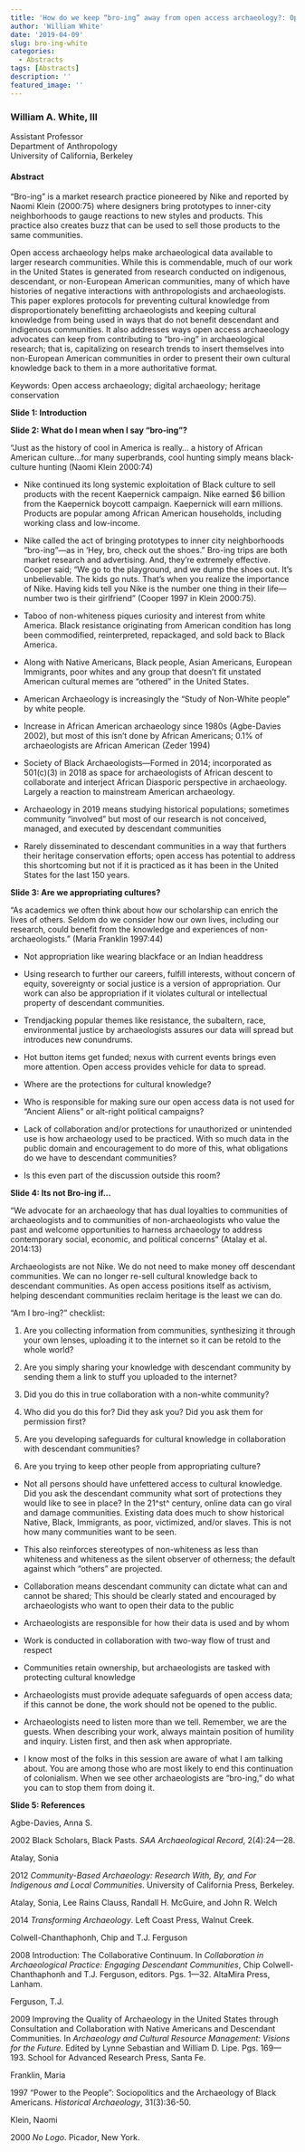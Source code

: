 ```yaml
---
title: 'How do we keep “bro-ing” away from open access archaeology?: Open Access, Cultural Appropriation, and Archaeology'
author: 'William White'
date: '2019-04-09'
slug: bro-ing-white
categories:
  - Abstracts
tags: [Abstracts]
description: ''
featured_image: ''
---
```


### William A. White, III
Assistant Professor  
Department of Anthropology  
University of California, Berkeley  


#### Abstract

“Bro-ing” is a market research practice pioneered by Nike and reported
by Naomi Klein (2000:75) where designers bring prototypes to inner-city
neighborhoods to gauge reactions to new styles and products. This
practice also creates buzz that can be used to sell those products to
the same communities.

Open access archaeology helps make archaeological data available to
larger research communities. While this is commendable, much of our work
in the United States is generated from research conducted on indigenous,
descendant, or non-European American communities, many of which have
histories of negative interactions with anthropologists and
archaeologists. This paper explores protocols for preventing cultural
knowledge from disproportionately benefitting archaeologists and keeping
cultural knowledge from being used in ways that do not benefit
descendant and indigenous communities. It also addresses ways open
access archaeology advocates can keep from contributing to “bro-ing” in
archaeological research; that is, capitalizing on research trends to
insert themselves into non-European American communities in order to
present their own cultural knowledge back to them in a more
authoritative format.

Keywords: Open access archaeology; digital archaeology; heritage
conservation

**Slide 1: Introduction**

**Slide 2: What do I mean when I say “bro-ing”?**

“Just as the history of cool in America is really… a history of African
American culture…for many superbrands, cool hunting simply means
black-culture hunting (Naomi Klein 2000:74)

-   Nike continued its long systemic exploitation of Black culture to
    sell products with the recent Kaepernick campaign. Nike earned \$6
    billion from the Kaepernick boycott campaign. Kaepernick will earn
    millions. Products are popular among African American households,
    including working class and low-income.

-   Nike called the act of bringing prototypes to inner city
    neighborhoods “bro-ing”—as in ‘Hey, bro, check out the shoes.”
    Bro-ing trips are both market research and advertising. And, they’re
    extremely effective. Cooper said; “We go to the playground, and we
    dump the shoes out. It’s unbelievable. The kids go nuts. That’s when
    you realize the importance of Nike. Having kids tell you Nike is the
    number one thing in their life—number two is their girlfriend”
    (Cooper 1997 in Klein 2000:75).

-   Taboo of non-whiteness piques curiosity and interest from white
    America. Black resistance originating from American condition has
    long been commodified, reinterpreted, repackaged, and sold back to
    Black America.

-   Along with Native Americans, Black people, Asian Americans, European
    Immigrants, poor whites and any group that doesn’t fit unstated
    American cultural memes are “othered” in the United States.

-   American Archaeology is increasingly the “Study of Non-White people”
    by white people.

-   Increase in African American archaeology since 1980s (Agbe-Davies
    2002), but most of this isn’t done by African Americans; 0.1% of
    archaeologists are African American (Zeder 1994)

-   Society of Black Archaeologists—Formed in 2014; incorporated as
    501(c)(3) in 2018 as space for archaeologists of African descent to
    collaborate and interject African Diasporic perspective in
    archaeology. Largely a reaction to mainstream American archaeology.

-   Archaeology in 2019 means studying historical populations; sometimes
    community “involved” but most of our research is not conceived,
    managed, and executed by descendant communities

-   Rarely disseminated to descendant communities in a way that furthers
    their heritage conservation efforts; open access has potential to
    address this shortcoming but not if it is practiced as it has been
    in the United States for the last 150 years.

**Slide 3: Are we appropriating cultures?**

“As academics we often think about how our scholarship can enrich the
lives of others. Seldom do we consider how our own lives, including our
research, could benefit from the knowledge and experiences of
non-archaeologists.” (Maria Franklin 1997:44)

-   Not appropriation like wearing blackface or an Indian headdress

-   Using research to further our careers, fulfill interests, without
    concern of equity, sovereignty or social justice is a version of
    appropriation. Our work can also be appropriation if it violates
    cultural or intellectual property of descendant communities.

-   Trendjacking popular themes like resistance, the subaltern, race,
    environmental justice by archaeologists assures our data will spread
    but introduces new conundrums.

-   Hot button items get funded; nexus with current events brings even
    more attention. Open access provides vehicle for data to spread.

-   Where are the protections for cultural knowledge?

-   Who is responsible for making sure our open access data is not used
    for “Ancient Aliens” or alt-right political campaigns?

-   Lack of collaboration and/or protections for unauthorized or
    unintended use is how archaeology used to be practiced. With so much
    data in the public domain and encouragement to do more of this, what
    obligations do we have to descendant communities?

-   Is this even part of the discussion outside this room?

**Slide 4: Its not Bro-ing if…**

“We advocate for an archaeology that has dual loyalties to communities
of archaeologists and to communities of non-archaeologists who value the
past and welcome opportunities to harness archaeology to address
contemporary social, economic, and political concerns” (Atalay et al.
2014:13)

Archaeologists are not Nike. We do not need to make money off descendant
communities. We can no longer re-sell cultural knowledge back to
descendant communities. As open access positions itself as activism,
helping descendant communities reclaim heritage is the least we can do.

“Am I bro-ing?” checklist:

1.  Are you collecting information from communities, synthesizing it
    through your own lenses, uploading it to the internet so it can be
    retold to the whole world?

2.  Are you simply sharing your knowledge with descendant community by
    sending them a link to stuff you uploaded to the internet?

3.  Did you do this in true collaboration with a non-white community?

4.  Who did you do this for? Did they ask you? Did you ask them for
    permission first?

5.  Are you developing safeguards for cultural knowledge in
    collaboration with descendant communities?

6.  Are you trying to keep other people from appropriating culture?

-   Not all persons should have unfettered access to cultural knowledge.
    Did you ask the descendant community what sort of protections they
    would like to see in place? In the 21^st^ century, online data can
    go viral and damage communities. Existing data does much to show
    historical Native, Black, Immigrants, as poor, victimized, and/or
    slaves. This is not how many communities want to be seen.

-   This also reinforces stereotypes of non-whiteness as less than
    whiteness and whiteness as the silent observer of otherness; the
    default against which “others” are projected.

-   Collaboration means descendant community can dictate what can and
    cannot be shared; This should be clearly stated and encouraged by
    archaeologists who want to open their data to the public

-   Archaeologists are responsible for how their data is used and by
    whom

-   Work is conducted in collaboration with two-way flow of trust and
    respect

-   Communities retain ownership, but archaeologists are tasked with
    protecting cultural knowledge

-   Archaeologists must provide adequate safeguards of open access data;
    if this cannot be done, the work should not be opened to the public.

-   Archaeologists need to listen more than we tell. Remember, we are
    the guests. When describing your work, always maintain position of
    humility and inquiry. Listen first, and then ask when appropriate.

-   I know most of the folks in this session are aware of what I am
    talking about. You are among those who are most likely to end this
    continuation of colonialism. When we see other archaeologists are
    “bro-ing,” do what you can to stop them from doing it.

**Slide 5: References**

Agbe-Davies, Anna S.

2002 Black Scholars, Black Pasts. *SAA Archaeological Record*,
2(4):24—28.

Atalay, Sonia

2012 *Community-Based Archaeology: Research With, By, and For Indigenous
and Local Communities*. University of California Press, Berkeley.

Atalay, Sonia, Lee Rains Clauss, Randall H. McGuire, and John R. Welch

2014 *Transforming Archaeology*. Left Coast Press, Walnut Creek.

Colwell-Chanthaphonh, Chip and T.J. Ferguson

2008 Introduction: The Collaborative Continuum. In *Collaboration in
Archaeological Practice: Engaging Descendant Communities*, Chip
Colwell-Chanthaphonh and T.J. Ferguson, editors. Pgs. 1—32. AltaMira
Press, Lanham.

Ferguson, T.J.

2009 Improving the Quality of Archaeology in the United States through
Consultation and Collaboration with Native Americans and Descendant
Communities. In *Archaeology and Cultural Resource Management: Visions
for the Future*. Edited by Lynne Sebastian and William D. Lipe. Pgs.
169—193. School for Advanced Research Press, Santa Fe.

Franklin, Maria

1997 “Power to the People”: Sociopolitics and the Archaeology of Black
Americans. *Historical Archaeology*, 31(3):36-50.

Klein, Naomi

2000 *No Logo*. Picador, New York.